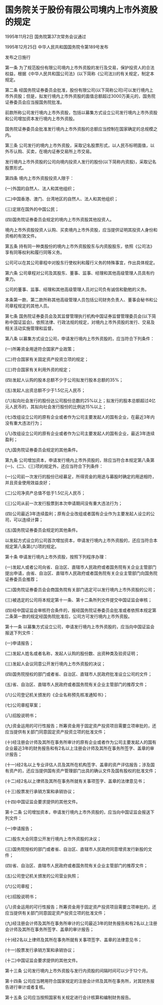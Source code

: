 # 国务院关于股份有限公司境内上市外资股的规定

1995年11月2日 国务院第37次常务会议通过

1995年12月25日 中华人民共和国国务院令第189号发布

发布之日施行

<!-- INFO END -->

第一条 为了规范股份有限公司境内上市外资股的发行及交易，保护投资人的合法权益，根据《中华人民共和国公司法》(以下简称《公司法》)的有关规定，制定本规定。

第二条 经国务院证券委员会批准，股份有限公司(以下简称公司)可以发行境内上市外资股；但是，拟发行境内上市外资股的面值总额超过3000万美元的，国务院证券委员会应当报国务院批准。

前款所称公司发行境内上市外资股，包括以募集方式设立公司发行境内上市外资股和公司增加资本发行境内上市外资股。

国务院证券委员会批准发行境内上市外资股的总额应当控制在国家确定的总规模之内。

第三条 公司发行的境内上市外资股，采取记名股票形式，以人民币标明面值，以外币认购、买卖，在境内证券交易所上市交易。

发行境内上市外资股的公司向境内投资人发行的股份(以下简称内资股)，采取记名股票形式。

第四条 境内上市外资股投资人限于：

(一)外国的自然人、法人和其他组织；

(二)中国香港、澳门、台湾地区的自然人、法人和其他组织；

(三)定居在国外的中国公民；

(四)国务院证券委员会规定的境内上市外资股其他投资人。

境内上市外资股投资人认购、买卖境内上市外资股，应当提供证明其投资人身份和资格的有效文件。

第五条 持有同一种类股份的境内上市外资股股东与内资股股东，依照《公司法》享有同等权利和履行同等义务。

公司可以在其公司章程中对股东行使权利和履行义务的特殊事宜，作出具体规定。

第六条 公司章程对公司及其股东、董事、监事、经理和其他高级管理人员具有约束力。

公司的董事、监事、经理和其他高级管理人员对公司负有诚信和勤勉的义务。

本条第一款、第二款所称其他高级管理人员包括公司财务负责人、董事会秘书和公司章程规定的其他人员。

第七条 国务院证券委员会及其监督管理执行机构中国证券监督管理委员会(以下简称中国证监会)，依照法律、行政法规的规定，对境内上市外资股的发行、交易及相关活动实施管理和监督。

第八条 以募集方式设立公司，申请发行境内上市外资股的，应当符合下列条件：

(一)所筹资金用途符合国家产业政策；

(二)符合国家有关固定资产投资立项的规定；

(三)符合国家有关利用外资的规定；

(四)发起人认购的股本总额不少于公司拟发行股本总额的35%；

(五)发起人出资总额不少于1.5亿元人民币；

(六)拟向社会发行的股份达公司股份总数的25%以上；拟发行的股本总额超过4亿元人民币的，其拟向社会发行股份的比例达15%以上；

(七)改组设立公司的原有企业或者作为公司主要发起人的国有企业，在最近3年内没有重大违法行为；

(八)改组设立公司的原有企业或者作为公司主要发起人的国有企业，最近3年连续盈利；

(九)国务院证券委员会规定的其他条件。

第九条 公司增加资本，申请发行境内上市外资股的，除应当符合本规定第八条第(一)、(二)、(三)项的规定外，还应当符合下列条件：

(一)公司前一次发行的股份已经募足，所得资金的用途与募股时确定的用途相符，并且资金使用效益良好；

(二)公司净资产总值不低于1.5亿元人民币；

(三)公司从前一次发行股票到本次申请期间没有重大违法行为；

(四)公司最近3年连续盈利；原有企业改组或者国有企业作为主要发起人设立的公司，可以连续计算；

(五)国务院证券委员会规定的其他条件。

以发起方式设立的公司首次增加资本，申请发行境内上市外资股的，还应当符合本规定第八条第(六)项的规定。

第十条 申请发行境内上市外资股，按照下列程序办理：

(一)发起人或者公司向省、自治区、直辖市人民政府或者国务院有关企业主管部门提出申请，由省、自治区、直辖市人民政府或者国务院有关企业主管部门向国务院证券委员会推荐；

(二)国务院证券委员会会商国务院有关部门选定可以发行境内上市外资股的公司；

(三)被选定的公司将本规定第十一条、第十二条所列文件提交中国证监会审核；

(四)经中国证监会审核符合条件的，报经国务院证券委员会批准或者依照本规定第二条第一款的规定经国务院批准后，公司方可发行境内上市外资股。

第十一条 以募集方式设立公司，申请发行境内上市外资股的，应当向中国证监会报送下列文件：

(一)申请报告；

(二)发起人姓名或者名称，发起人认购的股份数、出资种类及验资证明；

(三)发起人会议同意公开发行境内上市外资股的决议；

(四)国务院授权的部门或者省、自治区、直辖市人民政府批准设立公司的文件；

(五)省、自治区、直辖市人民政府或者国务院有关企业主管部门的推荐文件；

(六)公司登记机关颁发的《企业名称预先核准通知书》；

(七)公司章程草案；

(八)招股说明书；

(九)资金运用的可行性报告；所筹资金用于固定资产投资项目需要立项审批的，还应当提供有关部门同意固定资产投资立项的批准文件；

(十)经注册会计师及其所在事务所审计的原有企业或者作为公司主要发起人的国有企业最近3年的财务报告和有2名以上注册会计师及其所在事务所签字、盖章的审计报告；

(十一)经2名以上专业评估人员及其所在机构签字、盖章的资产评估报告；涉及国有资产的，还应当提供国有资产管理部门出具的确认文件及国有股权的批准文件；

(十二)经2名以上律师及其所在事务所就有关事项签字、盖章的法律意见书；

(十三)股票发行承销方案和承销协议；

(十四)中国证监会要求提供的其他文件。

第十二条 公司增加资本，申请发行境内上市外资股的，应当向中国证监会报送下列文件：

(一)申请报告；

(二)股东大会同意公开发行境内上市外资股的决议；

(三)国务院授权的部门或者省、自治区、直辖市人民政府同意增资发行新股的文件；

(四)省、自治区、直辖市人民政府或者国务院有关企业主管部门的推荐文件；

(五)公司登记机关颁发的公司营业执照；

(六)公司章程；

(七)招股说明书；

(八)资金运用的可行性报告；所筹资金用于固定资产投资项目需要立项审批的，还应当提供有关部门同意固定资产投资立项的批准文件；

(九)经注册会计师及其所在事务所审计的公司最近3年的财务报告和有2名以上注册会计师及其所在事务所签字、盖章的审计报告；

(十)经2名以上律师及其所在事务所就有关事项签字、盖章的法律意见书；

(十一)股票发行承销方案和承销协议；

(十二)中国证监会要求提供的其他文件。

第十三条 公司发行境内上市外资股与发行内资股的间隔时间可以少于12个月。

第十四条 公司应当聘用符合国家规定的注册会计师及其所在事务所，对其财务报告进行审计或者复核。

第十五条 公司应当按照国家有关规定进行会计核算和编制财务报告。